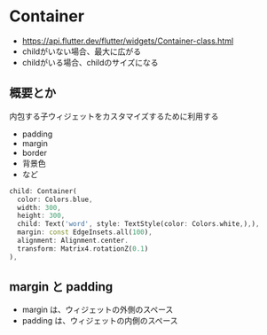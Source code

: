 # Container

- https://api.flutter.dev/flutter/widgets/Container-class.html
- childがいない場合、最大に広がる
- childがいる場合、childのサイズになる

## 概要とか

内包する子ウィジェットをカスタマイズするために利用する

- padding
- margin
- border
- 背景色
- など

```dart
child: Container(
  color: Colors.blue,
  width: 300,
  height: 300,
  child: Text('word', style: TextStyle(color: Colors.white,),),
  margin: const EdgeInsets.all(100),
  alignment: Alignment.center.
  transform: Matrix4.rotationZ(0.1)
),
```

## margin と padding

- margin は、ウィジェットの外側のスペース
- padding は、ウィジェットの内側のスペース